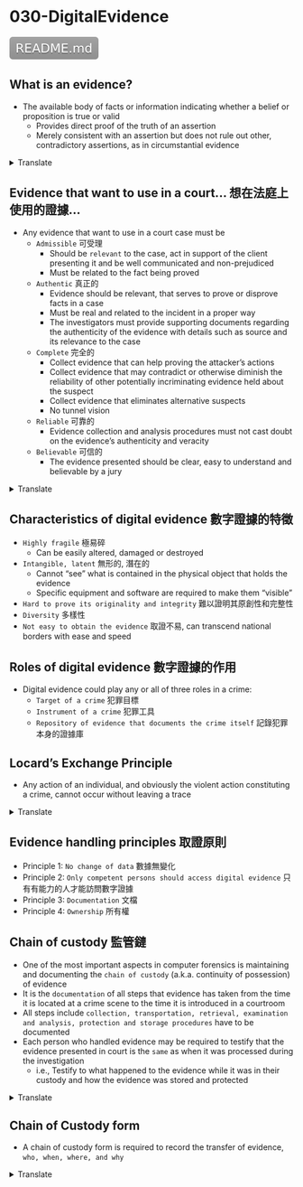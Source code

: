 # 030-DigitalEvidence

[![](README.svg)](README.md)

## What is an evidence?

* The available body of facts or information indicating whether a belief or proposition is true or valid
  + Provides direct proof of the truth of an assertion
  + Merely consistent with an assertion but does not rule out other, contradictory assertions, as in circumstantial evidence
<details>
<summary>Translate</summary>
<p>

* 表明信念或命題是真實或有效的事實或信息的可用主體
   * 提供斷言真實性的直接證明
   * 僅與斷言一致, 但不排除其他相互矛盾的斷言, 如間接證據
</p>
</details>  

## Evidence that want to use in a court... 想在法庭上使用的證據...

* Any evidence that want to use in a court case must be
  + `Admissible` 可受理
    - Should be `relevant` to the case, act in support of the client presenting it and be well communicated and non-prejudiced
    - Must be related to the fact being proved
  + `Authentic` 真正的
    - Evidence should be relevant, that serves to prove or disprove facts in a case
    - Must be real and related to the incident in a proper way
    - The investigators must provide supporting documents regarding the authenticity of the evidence with details such as source and its relevance to the case
  + `Complete` 完全的
    - Collect evidence that can help proving the attacker’s actions
    - Collect evidence that may contradict or otherwise diminish the reliability of other potentially incriminating evidence held about the suspect
    - Collect evidence that eliminates alternative suspects
    - No tunnel vision
  + `Reliable` 可靠的
    - Evidence collection and analysis procedures must not cast doubt on the evidence’s authenticity and veracity
  + `Believable` 可信的
    - The evidence presented should be clear, easy to understand and believable by a jury
<details>
<summary>Translate</summary>
<p>

* 任何想在法庭案件中使用的證據必須是
  + 可受理
    - 應該與案件“相關”, 支持客戶的陳述, 並進行良好的溝通和無偏見
    - 必須與被證明的事實有關
  + 真正的
    - 證據應該是相關的, 用於證明或反駁案件事實
    - 必須是真實的並且以適當的方式與事件相關
    - 調查人員必須提供有關證據真實性的證明文件, 包括來源及其與案件的相關性等詳細信息
  + 完全的
    - 收集有助於證明攻擊者行為的證據
    - 收集可能與嫌疑人有關的其他潛在犯罪證據的可靠性或以其他方式降低其可靠性的證據
    - 收集證據以排除其他嫌疑人
    - 無隧道視野
  + 可靠的
    - 證據收集和分析程序不得對證據的真實性和真實性產生懷疑
  + 可信的
    - 所提供的證據應清晰、易於理解並為陪審團所信Î
</p>
</details>  

## Characteristics of digital evidence 數字證據的特徵

* `Highly fragile` 極易碎
  + Can be easily altered, damaged or destroyed
* `Intangible, latent` 無形的, 潛在的
  + Cannot “see” what is contained in the physical object that holds the evidence
  + Specific equipment and software are required to make them “visible”
* `Hard to prove its originality and integrity` 難以證明其原創性和完整性
* `Diversity` 多樣性
* `Not easy to obtain the evidence` 取證不易, can transcend national borders with ease and speed

## Roles of digital evidence 數字證據的作用

* Digital evidence could play any or all of three roles in a crime:
  + `Target of a crime` 犯罪目標
  + `Instrument of a crime` 犯罪工具
  + `Repository of evidence that documents the crime itself` 記錄犯罪本身的證據庫

## Locard’s Exchange Principle

* Any action of an individual, and obviously the violent action constituting a crime, cannot occur without leaving a trace
<details>
<summary>Translate</summary>
<p>

* 任何個人的行為, 顯然構成犯罪的暴力行為, 都不能不留痕跡地發生
</p>
</details>  

## Evidence handling principles 取證原則

* Principle 1: `No change of data` 數據無變化
* Principle 2: `Only competent persons should access digital evidence` 只有有能力的人才能訪問數字證據
* Principle 3: `Documentation` 文檔
* Principle 4: `Ownership` 所有權

## Chain of custody 監管鏈

* One of the most important aspects in computer forensics is maintaining and documenting the `chain of custody` (a.k.a. continuity of possession) of evidence
* It is the `documentation` of all steps that evidence has taken from the time it is located at a crime scene to the time it is introduced in a courtroom
* All steps include `collection, transportation, retrieval, examination and analysis, protection and storage procedures` have to be documented
* Each person who handled evidence may be required to testify that the evidence presented in court is the `same` as when it was processed during the investigation
  + i.e., Testify to what happened to the evidence while it was in their custody and how the evidence was stored and protected
<details>
<summary>Translate</summary>
<p>

* 計算機取證最重要的方面之一是維護和記錄證據的`監管鏈`（即佔有的連續性）
* 它是證據從位於犯罪現場到被引入法庭所採取的所有步驟的`文件`
* 所有步驟包括`收集、運輸、檢索、檢查和分析、保護和儲存程序`必須記錄在案
* 每個處理證據的人都可能需要作證, 證明在法庭上提交的證據與調查期間處理的證據`相同`
   * 即, 證明證據在他們保管期間發生了什麼, 以及證據是如何存儲和保護的
</p>
</details>  

## Chain of Custody form

* A chain of custody form is required to record the transfer of evidence, `who, when, where, and why`
<details>
<summary>Translate</summary>
<p>

* 需要一份監管鍊錶格來記錄證據的轉移, `誰、何時、何地以及為什麼`
</p>
</details>  
